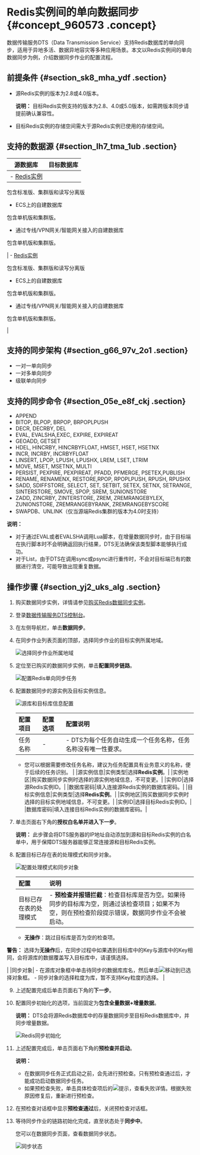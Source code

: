 # Redis实例间的单向数据同步 {#concept_960573 .concept}

数据传输服务DTS（Data Transmission Service）支持Redis数据库的单向同步，适用于异地多活、数据异地容灾等多种应用场景。本文以Redis实例间的单向数据同步为例，介绍数据同步作业的配置流程。

## 前提条件 {#section_sk8_mha_ydf .section}

-   源Redis实例的版本为2.8或4.0版本。

    **说明：** 目标Redis实例支持的版本为2.8、4.0或5.0版本，如需跨版本同步请提前确认兼容性。

-   目标Redis实例的存储空间需大于源Redis实例已使用的存储空间。

## 支持的数据源 {#section_lh7_tma_1ub .section}

|源数据库|目标数据库|
|----|-----|
| -   [Redis实例](https://help.aliyun.com/document_detail/26342.html) 

包含标准版、集群版和读写分离版

-   ECS上的自建数据库

包含单机版和集群版。

-   通过专线/VPN网关/智能网关接入的自建数据库

包含单机版和集群版。


 | -   [Redis实例](https://help.aliyun.com/document_detail/26342.html) 

包含标准版、集群版和读写分离版

-   ECS上的自建数据库

包含单机版和集群版。

-   通过专线/VPN网关/智能网关接入的自建数据库

包含单机版和集群版。


 |

## 支持的同步架构 {#section_g66_97v_2o1 .section}

-   一对一单向同步
-   一对多单向同步
-   级联单向同步

## 支持的同步命令 {#section_05e_e8f_ckj .section}

-   APPEND
-   BITOP, BLPOP, BRPOP, BRPOPLPUSH
-   DECR, DECRBY, DEL
-   EVAL, EVALSHA,EXEC, EXPIRE, EXPIREAT
-   GEOADD, GETSET
-   HDEL, HINCRBY, HINCRBYFLOAT, HMSET, HSET, HSETNX
-   INCR, INCRBY, INCRBYFLOAT
-   LINSERT, LPOP, LPUSH, LPUSHX, LREM, LSET, LTRIM
-   MOVE, MSET, MSETNX, MULTI
-   PERSIST, PEXPIRE, PEXPIREAT, PFADD, PFMERGE, PSETEX,PUBLISH
-   RENAME, RENAMENX, RESTORE,RPOP, RPOPLPUSH, RPUSH, RPUSHX
-   SADD, SDIFFSTORE, SELECT, SET, SETBIT, SETEX, SETNX, SETRANGE, SINTERSTORE, SMOVE, SPOP, SREM, SUNIONSTORE
-   ZADD, ZINCRBY, ZINTERSTORE, ZREM, ZREMRANGEBYLEX, ZUNIONSTORE, ZREMRANGEBYRANK, ZREMRANGEBYSCORE
-   SWAPDB、UNLINK（仅当源端Redis集群的版本为4.0时支持）

**说明：** 

-   对于通过EVAL或者EVALSHA调用Lua脚本，在增量数据同步时，由于目标端在执行脚本时不会明确返回执行结果，DTS无法确保该类型脚本能够执行成功。
-   对于List，由于DTS在调用sync或psync进行重传时，不会对目标端已有的数据进行清空，可能导致出现重复数据。

## 操作步骤 {#section_yj2_uks_alg .section}

1.  购买数据同步实例，详情请参见[购买Redis数据同步实例](cn.zh-CN/用户指南/实时同步/Redis数据同步/购买Redis数据同步实例.md#)。
2.  登录[数据传输服务DTS控制台](https://dts.console.aliyun.com/)。
3.  在左侧导航栏，单击**数据同步**。
4.  在同步作业列表页面的顶部，选择同步作业的目标实例所属地域。

    ![选择同步作业所属地域](http://static-aliyun-doc.oss-cn-hangzhou.aliyuncs.com/assets/img/776198/156265046750604_zh-CN.png)

5.  定位至已购买的数据同步实例，单击**配置同步链路**。

    ![配置Redis单向同步任务](http://static-aliyun-doc.oss-cn-hangzhou.aliyuncs.com/assets/img/190476/156265046746323_zh-CN.png)

6.  配置数据同步的源实例及目标实例信息。

    ![源库和目标库信息配置](http://static-aliyun-doc.oss-cn-hangzhou.aliyuncs.com/assets/img/776198/156265046850605_zh-CN.png)

    |配置项目|配置选项|配置说明|
    |:---|:---|:---|
    |任务名称|-|     -   DTS为每个任务自动生成一个任务名称，任务名称没有唯一性要求。
    -   您可以根据需要修改任务名称，建议为任务配置具有业务意义的名称，便于后续的任务识别。
 |
    |源实例信息|实例类型|选择**Redis实例**。|
    |实例地区|购买数据同步实例时选择的源实例地域信息，不可变更。|
    |实例ID|选择源Redis实例ID。|
    |数据库密码|填入连接源Redis实例的数据库密码。|
    |目标实例信息|实例类型|选择**Redis实例**。|
    |实例地区|购买数据同步实例时选择的目标实例地域信息，不可变更。|
    |实例ID|选择目标Redis实例ID。|
    |数据库密码|填入连接目标Redis实例的数据库密码。|

7.  单击页面右下角的**授权白名单并进入下一步**。

    **说明：** 此步骤会将DTS服务器的IP地址自动添加到源和目标Redis实例的白名单中，用于保障DTS服务器能够正常连接源和目标Redis实例。

8.  配置目标已存在表的处理模式和同步对象。

    ![配置处理模式和同步对象](http://static-aliyun-doc.oss-cn-hangzhou.aliyuncs.com/assets/img/776198/156265046850649_zh-CN.png)

    |配置|说明|
    |:-|:-|
    |目标已存在表的处理模式|     -   **预检查并报错拦截**：检查目标库是否为空。如果待同步的目标库为空，则通过该检查项目；如果不为空，则在预检查阶段提示错误，数据同步作业不会被启动。
    -   **无操作**：跳过目标库是否为空的检查项。

**警告：** 选择为**无操作**后，在同步过程中如果遇到目标库中的Key与源库中的Key相同，会将源库的数据覆盖写入目标库中，请谨慎选择。

 |
    |同步对象|     -   在源库对象框中单击待同步的数据库库名，然后单击![](http://static-aliyun-doc.oss-cn-hangzhou.aliyuncs.com/assets/img/79929/156265046840698_zh-CN.png)移动到已选择对象框。
    -   同步对象的选择粒度为库，暂不支持Key粒度的选择。
 |

9.  上述配置完成后单击页面右下角的**下一步**。
10. 配置同步初始化的选项，当前固定为**包含全量数据+增量数据**。

    **说明：** DTS会将源Redis数据库中的存量数据同步至目标Redis数据库中，并同步增量数据。

    ![Redis同步初始化](http://static-aliyun-doc.oss-cn-hangzhou.aliyuncs.com/assets/img/776198/156265046850606_zh-CN.png)

11. 上述配置完成后，单击页面右下角的**预检查并启动**。

    **说明：** 

    -   在数据同步任务正式启动之前，会先进行预检查。只有预检查通过后，才能成功启动数据同步任务。
    -   如果预检查失败，单击具体检查项后的![提示](http://static-aliyun-doc.oss-cn-hangzhou.aliyuncs.com/assets/img/17095/156265046847468_zh-CN.png)，查看失败详情。根据失败原因修复后，重新进行预检查。
12. 在预检查对话框中显示**预检查通过**后，关闭预检查对话框。
13. 等待同步作业的链路初始化完成，直至状态处于**同步中**。

    您可以在数据同步页面，查看数据同步状态。

    ![同步状态](http://static-aliyun-doc.oss-cn-hangzhou.aliyuncs.com/assets/img/190895/156265046846419_zh-CN.png)


